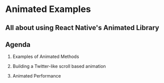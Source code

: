 # Animated Examples

## All about using React Native's Animated Library

## Agenda

1. Examples of Animated Methods

2. Building a Twitter-like scroll based animation

3. Animated Performance
